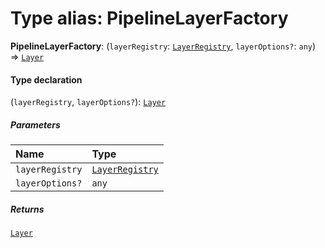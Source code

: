 # Type alias: PipelineLayerFactory

**PipelineLayerFactory**: (`layerRegistry`: [`LayerRegistry`](/en/auto-docs/playground-react/interfaces/LayerRegistry.md), `layerOptions?`: `any`) => [`Layer`](/en/auto-docs/playground-react/classes/Layer.md)

#### Type declaration

(`layerRegistry`, `layerOptions?`): [`Layer`](/en/auto-docs/playground-react/classes/Layer.md)

##### Parameters

| Name | Type |
| :------ | :------ |
| `layerRegistry` | [`LayerRegistry`](/en/auto-docs/playground-react/interfaces/LayerRegistry.md) |
| `layerOptions?` | `any` |

##### Returns

[`Layer`](/en/auto-docs/playground-react/classes/Layer.md)
